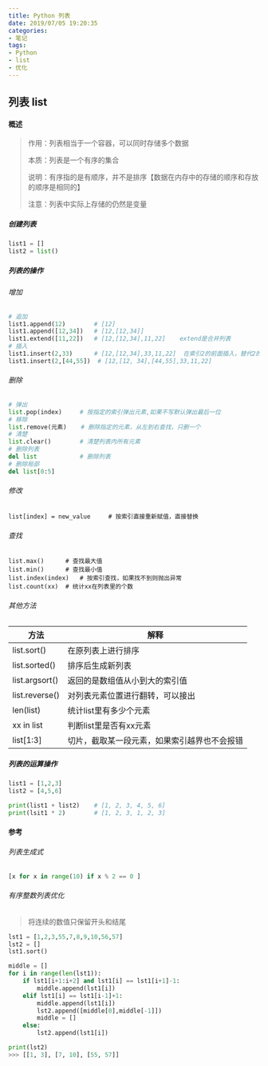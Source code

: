 ```yaml
---
title: Python 列表
date: 2019/07/05 19:20:35
categories: 
- 笔记
tags: 
- Python
- list
- 优化
---
```


## 列表 list

#### 概述

> 作用：列表相当于一个容器，可以同时存储多个数据
>
> 本质：列表是一个有序的集合
>
> 说明：有序指的是有顺序，并不是排序【数据在内存中的存储的顺序和存放的顺序是相同的】
>
> 注意：列表中实际上存储的仍然是变量

##### 创建列表

```python
list1 = []
list2 = list()
```

##### 列表的操作

###### 增加

```python
# 追加
list1.append(12)		# [12]
list1.append([12,34])	# [12,[12,34]]
list1.extend([11,22])	# [12,[12,34],11,22]    extend是合并列表
# 插入
list1.insert(2,33)		# [12,[12,34],33,11,22]  在索引2的前面插入，替代2的位置
list1.insert(2,[44,55])  # [12,[12, 34],[44,55],33,11,22]
```

###### 删除

```python
# 弹出
list.pop(index)		# 按指定的索引弹出元素,如果不写默认弹出最后一位
# 移除
list.remove(元素)    # 删除指定的元素，从左到右查找，只删一个
# 清楚
list.clear()		# 清楚列表内所有元素
# 删除列表
del list			# 删除列表
# 删除局部
del list[0:5]
```

###### 修改

```
list[index] = new_value		# 按索引直接重新赋值，直接替换
```

###### 查找

```
list.max()		# 查找最大值
list.min()		# 查找最小值
list.index(index)	# 按索引查找，如果找不到则抛出异常
list.count(xx)	# 统计xx在列表里的个数
```

###### 其他方法

| 方法           | 解释                                         |
| -------------- | -------------------------------------------- |
| list.sort()    | 在原列表上进行排序                           |
| list.sorted()  | 排序后生成新列表                             |
| list.argsort() | 返回的是数组值从小到大的索引值               |
| list.reverse() | 对列表元素位置进行翻转，可以接出             |
| len(list)      | 统计list里有多少个元素                       |
| xx in list     | 判断list里是否有xx元素                       |
| list[1:3]      | 切片，截取某一段元素，如果索引越界也不会报错 |

##### 列表的运算操作

```python
list1 = [1,2,3]
list2 = [4,5,6]

print(list1 + list2)	# [1, 2, 3, 4, 5, 6]
print(lsit1 * 2)		# [1, 2, 3, 1, 2, 3]
```

#### 参考

###### 列表生成式

```python
[x for x in range(10) if x % 2 == 0 ]
```



###### 有序整数列表优化

> 将连续的数值只保留开头和结尾

```python
lst1 = [1,2,3,55,7,8,9,10,56,57]
lst2 = []
lst1.sort()

middle = []
for i in range(len(lst1)):
    if lst1[i+1:i+2] and lst1[i] == lst1[i+1]-1:
        middle.append(lst1[i])
    elif lst1[i] == lst1[i-1]+1:
        middle.append(lst1[i])
        lst2.append([middle[0],middle[-1]])
        middle = []
    else:
        lst2.append(lst1[i])

print(lst2)
>>> [[1, 3], [7, 10], [55, 57]]
```

